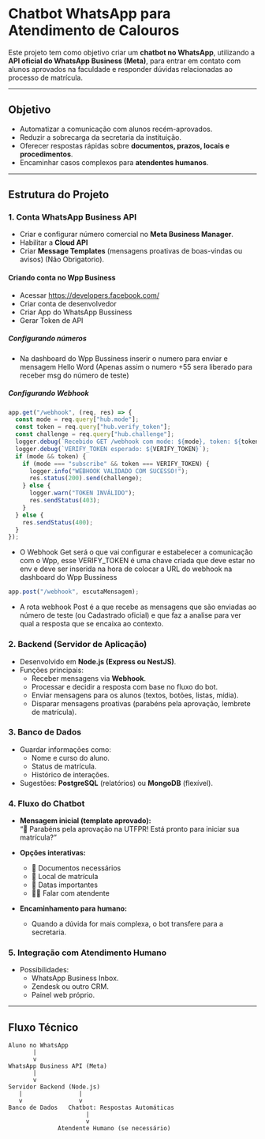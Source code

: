 #  Chatbot WhatsApp para Atendimento de Calouros

Este projeto tem como objetivo criar um **chatbot no WhatsApp**, utilizando a **API oficial do WhatsApp Business (Meta)**, para entrar em contato com alunos aprovados na faculdade e responder dúvidas relacionadas ao processo de matrícula.

---

## Objetivo
- Automatizar a comunicação com alunos recém-aprovados.  
- Reduzir a sobrecarga da secretaria da instituição.  
- Oferecer respostas rápidas sobre **documentos, prazos, locais e procedimentos**.  
- Encaminhar casos complexos para **atendentes humanos**.  

---

##  Estrutura do Projeto

### 1. Conta WhatsApp Business API
- Criar e configurar número comercial no **Meta Business Manager**.  
- Habilitar a **Cloud API** 
- Criar **Message Templates** (mensagens proativas de boas-vindas ou avisos) (Não Obrigatorio).  

#### Criando conta no Wpp Business
- Acessar https://developers.facebook.com/
- Criar conta de desenvolvedor 
- Criar App do WhatsApp Bussiness 
- Gerar Token de API 

##### Configurando números 

- Na dashboard do Wpp Bussiness inserir o numero para enviar e mensagem Hello Word (Apenas assim o numero +55 sera liberado para receber msg do número de teste)

##### Configurando Webhook 
```js
app.get("/webhook", (req, res) => {
  const mode = req.query["hub.mode"];
  const token = req.query["hub.verify_token"];
  const challenge = req.query["hub.challenge"];
  logger.debug(`Recebido GET /webhook com mode: ${mode}, token: ${token}, challenge: ${challenge}`);
  logger.debug(`VERIFY_TOKEN esperado: ${VERIFY_TOKEN}`);
  if (mode && token) {
    if (mode === "subscribe" && token === VERIFY_TOKEN) {
      logger.info("WEBHOOK VALIDADO COM SUCESSO!");
      res.status(200).send(challenge);
    } else {
      logger.warn("TOKEN INVÁLIDO"); 
      res.sendStatus(403);
    }
  } else {
    res.sendStatus(400);
  }
});
```
- O Webhook Get será o que vai configurar e estabelecer a comunicação com o Wpp, esse VERIFY_TOKEN é uma chave criada que deve estar no env e deve ser inserida na hora de colocar a URL do webhook na dashboard do Wpp Bussiness

```js
app.post("/webhook", escutaMensagem);
```
- A rota webhook Post é a que recebe as mensagens que são enviadas ao número de teste (ou Cadastrado oficial) e que faz a analise para ver qual a resposta que se encaixa ao contexto. 

### 2. Backend (Servidor de Aplicação)
- Desenvolvido em **Node.js (Express ou NestJS)**.  
- Funções principais:
  - Receber mensagens via **Webhook**.  
  - Processar e decidir a resposta com base no fluxo do bot.  
  - Enviar mensagens para os alunos (textos, botões, listas, mídia).  
  - Disparar mensagens proativas (parabéns pela aprovação, lembrete de matrícula).  

### 3. Banco de Dados
- Guardar informações como:
  - Nome e curso do aluno.  
  - Status de matrícula.  
  - Histórico de interações.  
- Sugestões: **PostgreSQL** (relatórios) ou **MongoDB** (flexível).  

### 4. Fluxo do Chatbot
- **Mensagem inicial (template aprovado):**  
  “🎉 Parabéns pela aprovação na UTFPR! Está pronto para iniciar sua matrícula?”  

- **Opções interativas:**  
  - 📑 Documentos necessários  
  - 📍 Local de matrícula  
  - 📆 Datas importantes  
  - 👩‍💻 Falar com atendente  

- **Encaminhamento para humano:**  
  - Quando a dúvida for mais complexa, o bot transfere para a secretaria.  

### 5. Integração com Atendimento Humano
- Possibilidades:
  - WhatsApp Business Inbox.  
  - Zendesk ou outro CRM.  
  - Painel web próprio.  

---

## Fluxo Técnico
```
Aluno no WhatsApp
       |
       v
WhatsApp Business API (Meta)
       |
       v
Servidor Backend (Node.js)
   |                |
   v                v
Banco de Dados   Chatbot: Respostas Automáticas
                      |
                      v
              Atendente Humano (se necessário)
```

